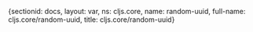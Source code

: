 {sectionid: docs, layout: var, ns: cljs.core, name: random-uuid, full-name: cljs.core/random-uuid,
  title: cljs.core/random-uuid}
